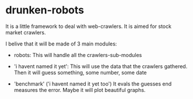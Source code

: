 drunken-robots
==============

It is a little framework to deal with web-crawlers. It is aimed for stock market crawlers.

I belive that it will be made of 3 main modules:

- robots:
    This will handle all the crawlers-sub-modules

- 'i havent named it yet':
    This will use the data that the crawlers gathered.
	Then it will guess something, some number, some date

- 'benchmark' ('i havent named it yet too')
    It evals the guesses end measures the error.
	Maybe it will plot beautiful graphs.

